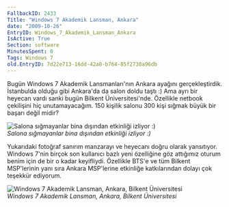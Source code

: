 ```yaml
---
FallbackID: 2433
Title: "Windows 7 Akademik Lansman, Ankara"
date: "2009-10-26"
EntryID: Windows_7_Akademik_Lansman_Ankara
IsActive: True
Section: software
MinutesSpent: 0
Tags: Windows 7
old.EntryID: 7d22e713-16dd-42a8-b764-85f2738a96db
---
```

Bugün Windows 7 Akademik Lansmanları'nın Ankara ayağını gerçekleştirdik.
İstanbulda olduğu gibi Ankara'da da salon doldu taştı :) Ama ayrı bir
heyecan vardı sanki bugün Bilkent Üniversitesi'nde. Özellikle netbook
çekilişini hiç unutamayacağım. 150 kişilik salonu 300 kişi sığmak büyük
bir başarı değil midir?

![Salona sığmayanlar bina dışından etkinliği izliyor
:)](media/Windows_7_Akademik_Lansman_Ankara/26102009_1.jpg)\
*Salona sığmayanlar bina dışından etkinliği izliyor :)*

Yukarıdaki fotoğraf sanırım manzarayı ve heyecanı doğru olarak
yansıtıyor. Windows 7'nin birçok son kullanıcı bazlı yeni özelliğine göz
attığımız oturum benim için de bir o kadar keyifliydi. Özellikle BTS'e
ve tüm Bilkent MSP'lerinin yanı sıra Ankara MSP'lerine etkinliğe
katkılarından dolayı çok teşekkür ediyorum.

![Windows 7 Akademik Lansman, Ankara, Bilkent
Üniversitesi](media/Windows_7_Akademik_Lansman_Ankara/26102009_2.jpg)\
*Windows 7 Akademik Lansman, Ankara, Bilkent Üniversitesi*


